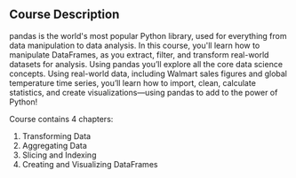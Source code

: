 ## Course Description
pandas is the world's most popular Python library, used for everything from data manipulation to data analysis. In this course, you'll learn how to manipulate DataFrames, as you extract, filter, and transform real-world datasets for analysis. Using pandas you’ll explore all the core data science concepts. Using real-world data, including Walmart sales figures and global temperature time series, you’ll learn how to import, clean, calculate statistics, and create visualizations—using pandas to add to the power of Python!

Course contains 4 chapters:
1. Transforming Data
2. Aggregating Data
3. Slicing and Indexing
4. Creating and Visualizing DataFrames
